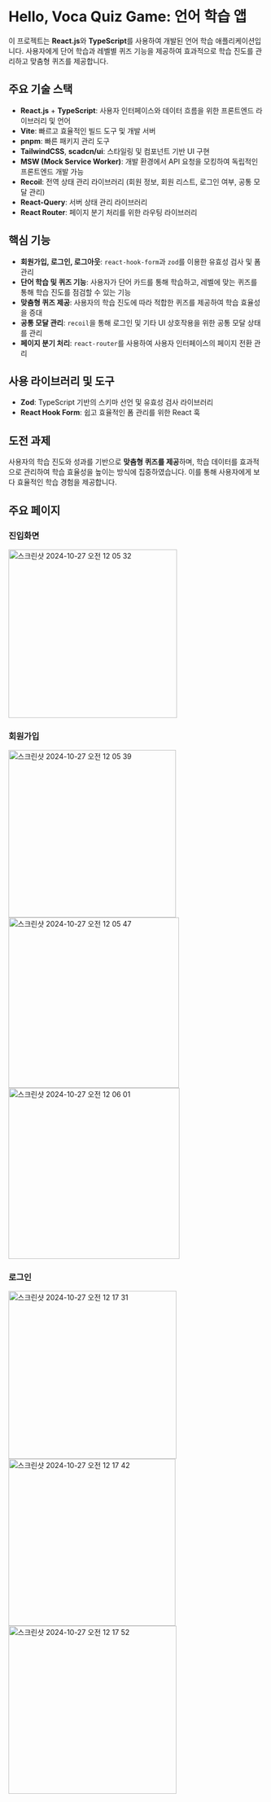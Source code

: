 # Hello, Voca Quiz Game: 언어 학습 앱

이 프로젝트는 **React.js**와 **TypeScript**를 사용하여 개발된 언어 학습 애플리케이션입니다. 사용자에게 단어 학습과 레벨별 퀴즈 기능을 제공하여 효과적으로 학습 진도를 관리하고 맞춤형 퀴즈를 제공합니다.

## 주요 기술 스택

- **React.js** + **TypeScript**: 사용자 인터페이스와 데이터 흐름을 위한 프론트엔드 라이브러리 및 언어
- **Vite**: 빠르고 효율적인 빌드 도구 및 개발 서버
- **pnpm**: 빠른 패키지 관리 도구
- **TailwindCSS**, **scadcn/ui**: 스타일링 및 컴포넌트 기반 UI 구현
- **MSW (Mock Service Worker)**: 개발 환경에서 API 요청을 모킹하여 독립적인 프론트엔드 개발 가능
- **Recoil**: 전역 상태 관리 라이브러리 (회원 정보, 회원 리스트, 로그인 여부, 공통 모달 관리)
- **React-Query**: 서버 상태 관리 라이브러리
- **React Router**: 페이지 분기 처리를 위한 라우팅 라이브러리

## 핵심 기능

- **회원가입, 로그인, 로그아웃**: `react-hook-form`과 `zod`를 이용한 유효성 검사 및 폼 관리
- **단어 학습 및 퀴즈 기능**: 사용자가 단어 카드를 통해 학습하고, 레벨에 맞는 퀴즈를 통해 학습 진도를 점검할 수 있는 기능
- **맞춤형 퀴즈 제공**: 사용자의 학습 진도에 따라 적합한 퀴즈를 제공하여 학습 효율성을 증대
- **공통 모달 관리**: `recoil`을 통해 로그인 및 기타 UI 상호작용을 위한 공통 모달 상태를 관리
- **페이지 분기 처리**: `react-router`를 사용하여 사용자 인터페이스의 페이지 전환 관리

## 사용 라이브러리 및 도구

- **Zod**: TypeScript 기반의 스키마 선언 및 유효성 검사 라이브러리
- **React Hook Form**: 쉽고 효율적인 폼 관리를 위한 React 훅

## 도전 과제

사용자의 학습 진도와 성과를 기반으로 **맞춤형 퀴즈를 제공**하며, 학습 데이터를 효과적으로 관리하여 학습 효율성을 높이는 방식에 집중하였습니다. 이를 통해 사용자에게 보다 효율적인 학습 경험을 제공합니다.

## 주요 페이지
### 진입화면 
<img width="331" alt="스크린샷 2024-10-27 오전 12 05 32" src="https://github.com/user-attachments/assets/157aa1bc-57e4-4841-be82-023c45244ff1">

### 회원가입
<img width="329" alt="스크린샷 2024-10-27 오전 12 05 39" src="https://github.com/user-attachments/assets/035514c3-88fa-4a4b-948d-da6542673da0">
<img width="335" alt="스크린샷 2024-10-27 오전 12 05 47" src="https://github.com/user-attachments/assets/9f60172e-90b4-41c1-8075-8d853a9765fa">
<img width="336" alt="스크린샷 2024-10-27 오전 12 06 01" src="https://github.com/user-attachments/assets/08f721d3-e2d3-4bfe-815b-44403549e290">

### 로그인
<img width="330" alt="스크린샷 2024-10-27 오전 12 17 31" src="https://github.com/user-attachments/assets/dd8de289-3607-4794-8f05-ae0e69547933">
<img width="328" alt="스크린샷 2024-10-27 오전 12 17 42" src="https://github.com/user-attachments/assets/a6fb99bd-2913-4eee-8741-b538c37c0c6b"><img width="330" alt="스크린샷 2024-10-27 오전 12 17 52" src="https://github.com/user-attachments/assets/32158938-dfa9-4e2e-9364-638db723fdf9">


